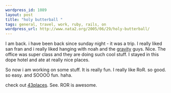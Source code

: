 ```yaml
--- 
wordpress_id: 1089
layout: post
title: "holy butterball "
tags: general, travel, work, ruby, rails, on
wordpress_url: http://www.nata2.org/2005/06/29/holy-butterball/
---
```

I am back. i have been back since sunday night - it was a trip. I really liked san fran and i really liked hanging with noah and the <a href="http://www.gravitymobile.com">gravity</a> guys. Nice. The office was super class and they are doing such cool stuff. I stayed in this dope hotel and ate at really nice places. 

So now i am working on some stuff. It is really fun. I really like RoR. so good. so easy. and SOOOO fun. haha. 

check out <a href="http://43places.com">43places</a>. See. ROR is awesome. 
